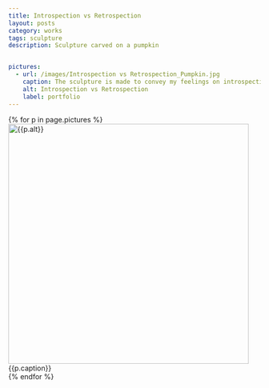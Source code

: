 ```yaml
---
title: Introspection vs Retrospection
layout: posts
category: works
tags: sculpture
description: Sculpture carved on a pumpkin


pictures: 
  - url: /images/Introspection vs Retrospection_Pumpkin.jpg
    caption: The sculpture is made to convey my feelings on introspection and retrospection
    alt: Introspection vs Retrospection
    label: portfolio
---
```


{% for p in page.pictures %}
 <img style="width:480px;" src="{{site.assetURL}}{{p.url}}" title="{{p.alt}}" alt="{{p.alt}}"/>
 <span style="display:block">{{p.caption}}</span>
{% endfor %}